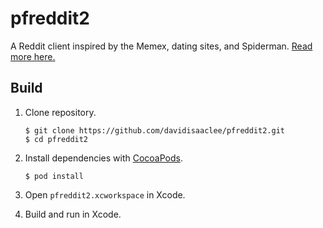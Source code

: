 # pfreddit2

A Reddit client inspired by the Memex, dating sites, and Spiderman.
[Read more here.](http://david-lee.net/work/pathfinder/notes/)

## Build

1. Clone repository.

    ```
    $ git clone https://github.com/davidisaaclee/pfreddit2.git
    $ cd pfreddit2
    ```

2. Install dependencies with [CocoaPods](https://cocoapods.org).

    ```
    $ pod install
    ```

3. Open `pfreddit2.xcworkspace` in Xcode.
4. Build and run in Xcode.
